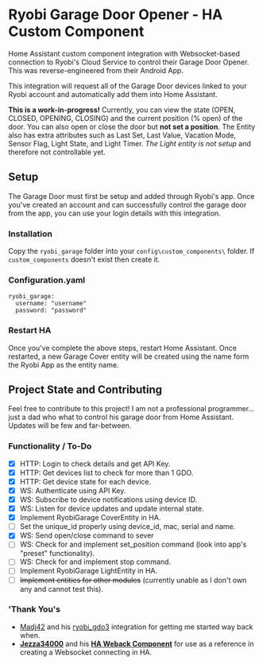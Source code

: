 
# Ryobi Garage Door Opener - HA Custom Component
Home Assistant custom component integration with Websocket-based connection to Ryobi's Cloud Service to control their Garage Door Opener. This was reverse-engineered from their Android App.

This integration will request all of the Garage Door devices linked to your Ryobi account and automatically add them into Home Assistant.

**This is a work-in-progress!** Currently, you can view the state (OPEN, CLOSED, OPENING, CLOSING) and the current position (% open) of the door. You can also open or close the door but **not set a position**. The Entity also has extra attributes such as Last Set, Last Value, Vacation Mode, Sensor Flag, Light State, and Light Timer. *The Light entity is not setup* and therefore not controllable yet.

## Setup
The Garage Door must first be setup and added through Ryobi's app. Once you've created an account and can successfully control the garage door from the app, you can use your login details with this integration. 
### Installation
Copy the `ryobi_garage` folder into your `config\custom_components\` folder. If `custom_components` doesn't exist then create it.
### Configuration.yaml 
    ryobi_garage:
      username: "username"
      password: "password"
### Restart HA
Once you've complete the above steps, restart Home Assistant. Once restarted, a new Garage Cover entity will be created using the name form the Ryobi App as the entity name.

## Project State and Contributing
Feel free to contribute to this project! I am not a professional programmer... just a dad who what to control his garage door from Home Assistant. Updates will be few and far-between.
### Functionality / To-Do
 - [x] HTTP: Login to check details and get API Key.
 - [x] HTTP: Get devices list to check for more than 1 GDO.
 - [x] HTTP: Get device state for each device.
 - [x] WS: Authenticate using API Key.
 - [x] WS: Subscribe to device notifications using device ID.  
 - [x] WS: Listen for device updates and update internal state.
 - [x] Implement RyobiGarage CoverEntity in HA.
 - [ ] Set the unique_id properly using device_id, mac, serial and name.
 - [x] WS: Send open/close command to sever
 - [ ] WS: Check for and implement set_position command (look into app's "preset" functionality).
 - [ ] WS: Check for and implement stop command.
 - [ ] Implement RyobiGarage LightEntity in HA.
 - [ ] ~~Implement entities for other modules~~ (currently unable as I don't own any and cannot test this).
### 'Thank You's
 - [Madj42](https://github.com/Madj42) and his [ryobi_gdo3](https://github.com/Madj42/ryobi_gdo3) integration for getting me started way back when.
 - [**Jezza34000**](https://github.com/Jezza34000) and his [**HA Weback Component**](https://github.com/Jezza34000/homeassistant_weback_component) for use as a reference in creating a Websocket connecting in HA.

